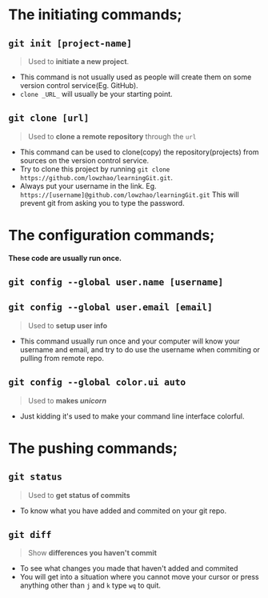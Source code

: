 
# The initiating commands;

## `git init [project-name]`
> Used to __initiate a new project__.
- This command is not usually used as people will create them on some version control service(Eg. GitHub). 
- `clone _URL_` will usually be your starting point.

## `git clone [url]`
> Used to __clone a remote repository__ through the `url` 
- This command can be used to clone(copy) the repository(projects) from sources on the version control service.
- Try to clone this project by running `git clone https://github.com/lowzhao/learningGit.git`.
- Always put your username in the link. Eg. `https://[username]@github.com/lowzhao/learningGit.git` This will prevent git from asking you to type the password.

# The configuration commands;
#### These code are usually run once.
## `git config --global user.name [username]`
## `git config --global user.email [email]`
> Used to __setup user info__
- This command usually run once and your computer will know your username and email, and try to do use the username when commiting or pulling from remote repo.

## `git config --global color.ui auto`
> Used to __makes _unicorn___
- Just kidding it's used to make your command line interface colorful.

# The pushing commands;

## `git status`
> Used to __get status of commits__
- To know what you have added and commited on your git repo.

## `git diff`
> Show __differences you haven't commit__
- To see what changes you made that haven't added and commited
- You will get into a situation where you cannot move your cursor or press anything other than `j` and `k` type `wq` to quit.


